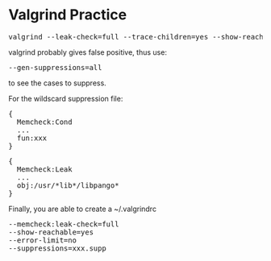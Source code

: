 # Valgrind Practice

<pre>
valgrind --leak-check=full --trace-children=yes --show-reachable=yes --error-limit=no --log-file=log ./a.out
</pre>

valgrind probably gives false positive, thus use:

<pre>
--gen-suppressions=all
</pre>

to see the cases to suppress.

For the wildscard suppression file:

<pre>
{
  Memcheck:Cond
  ...
  fun:xxx
}
</pre>

<pre>
{
  Memcheck:Leak
  ...
  obj:/usr/*lib*/libpango*
}
</pre>

Finally, you are able to create a ~/.valgrindrc

<pre>
--memcheck:leak-check=full
--show-reachable=yes
--error-limit=no
--suppressions=xxx.supp
</pre>
